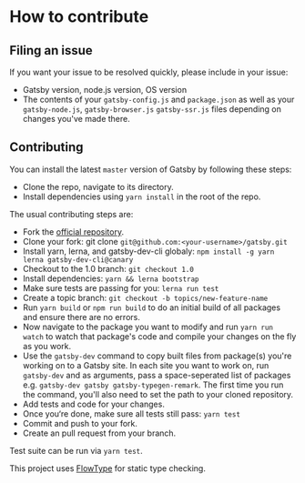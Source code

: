 # How to contribute

## Filing an issue

If you want your issue to be resolved quickly, please include in your issue:

* Gatsby version, node.js version, OS version
* The contents of your `gatsby-config.js` and `package.json` as well as your
  `gatsby-node.js`, `gatsby-browser.js` `gatsby-ssr.js` files depending on
  changes you've made there.

## Contributing
You can install the latest `master` version of Gatsby by following these steps:

* Clone the repo, navigate to its directory.
* Install dependencies using `yarn install` in the root of the repo.

The usual contributing steps are:

* Fork the [official repository](https://github.com/gatsbyjs/gatsby).
* Clone your fork: git clone `git@github.com:<your-username>/gatsby.git`
* Install yarn, lerna, and gatsby-dev-cli globaly: `npm install -g yarn lerna gatsby-dev-cli@canary`
* Checkout to the 1.0 branch: `git checkout 1.0`
* Install dependencies: `yarn && lerna bootstrap`
* Make sure tests are passing for you: `lerna run test`
* Create a topic branch: `git checkout -b topics/new-feature-name`
* Run `yarn build` or `npm run build` to do an initial build of all packages
  and ensure there are no errors.
* Now navigate to the package you want to modify and run `yarn run watch` to
  watch that package's code and compile your changes on the fly as you work.
* Use the `gatsby-dev` command to copy built files from package(s) you're
  working on to a Gatsby site. In each site you want to work on, run
  `gatsby-dev` and as arguments, pass a space-seperated list of packages e.g.
  `gatsby-dev gatsby gatsby-typegen-remark`. The first time you run the command,
  you'll also need to set the path to your cloned repository.
* Add tests and code for your changes.
* Once you‘re done, make sure all tests still pass: `yarn test`
* Commit and push to your fork.
* Create an pull request from your branch.

Test suite can be run via `yarn test`.

This project uses [FlowType](https://flowtype.org/) for static type checking.
